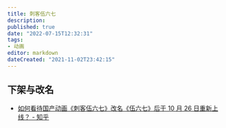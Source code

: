 ```yaml
---
title: 刺客伍六七
description:
published: true
date: "2022-07-15T12:32:31"
tags:
- 动画
editor: markdown
dateCreated: "2021-11-02T23:42:15"
---
```


## 下架与改名

+ [如何看待国产动画《刺客伍六七》改名《伍六七》后于 10 月 26 日重新上线？ - 知乎](https://web.archive.org/web/20211102061327/https://www.zhihu.com/question/494681894)
